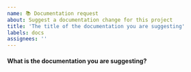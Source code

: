 ```yaml
---
name: 📚 Documentation request
about: Suggest a documentation change for this project
title: 'The title of the documentation you are suggesting'
labels: docs
assignees: ''
---
```


#### What is the documentation you are suggesting?

<!-- Reminder: This is a public repo. Please do not include sensitive information. -->
